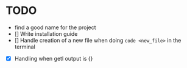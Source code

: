 # TODO

- find a good name for the project
- [] Write installation guide
- [] Handle creation of a new file when doing `code <new_file>` in the terminal
- [x] Handling when getl output is {}
